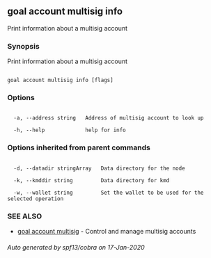 ## goal account multisig info



Print information about a multisig account



### Synopsis



Print information about a multisig account



```

goal account multisig info [flags]

```



### Options



```

  -a, --address string   Address of multisig account to look up

  -h, --help             help for info

```



### Options inherited from parent commands



```

  -d, --datadir stringArray   Data directory for the node

  -k, --kmddir string         Data directory for kmd

  -w, --wallet string         Set the wallet to be used for the selected operation

```



### SEE ALSO



* [goal account multisig](../multisig/)	 - Control and manage multisig accounts


###### Auto generated by spf13/cobra on 17-Jan-2020

